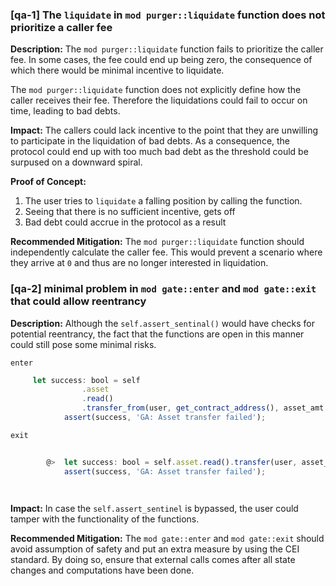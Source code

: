 ### [qa-1] The `liquidate` in `mod purger::liquidate` function does not prioritize a caller fee

**Description:** The `mod purger::liquidate` function fails to prioritize the caller fee. In some cases, the fee could end up being zero, the consequence of which there would be minimal incentive to liquidate. 

The `mod purger::liquidate` function does not explicitly define how the caller receives their fee. Therefore the liquidations could fail to occur on time, leading to bad debts. 

**Impact:** The callers could lack incentive to the point that they are unwilling to participate in the liquidation of bad debts. As a consequence, the protocol could end up with too much bad debt as the threshold could be surpused on a downward spiral.  

**Proof of Concept:** 
1. The user tries to `liquidate` a falling position by calling the function. 
2. Seeing that there is no sufficient incentive, gets off
3. Bad debt could accrue in the protocol as a result

**Recommended Mitigation:** The `mod purger::liquidate` function should independently calculate the caller fee. This would prevent a scenario where they arrive at `0` and thus are no longer interested in liquidation. 


### [qa-2] minimal problem in `mod gate::enter` and `mod gate::exit` that could allow reentrancy

**Description:** Although the `self.assert_sentinal()` would have checks for potential reentrancy, the fact that the functions are open in this manner could still pose some minimal risks. 

`enter`

```javascript
     let success: bool = self
                .asset
                .read()
                .transfer_from(user, get_contract_address(), asset_amt.into());
            assert(success, 'GA: Asset transfer failed');
```
`exit`

```javascript
    
        @>  let success: bool = self.asset.read().transfer(user, asset_amt.into());
            assert(success, 'GA: Asset transfer failed');

            
```


**Impact:** In case the `self.assert_sentinel` is bypassed, the user could tamper with the functionality of the functions. 

**Recommended Mitigation:** The `mod gate::enter` and `mod gate::exit` should avoid assumption of safety and put an extra measure by using the CEI standard. By doing so, ensure that external calls comes after all state changes and computations have been done. 